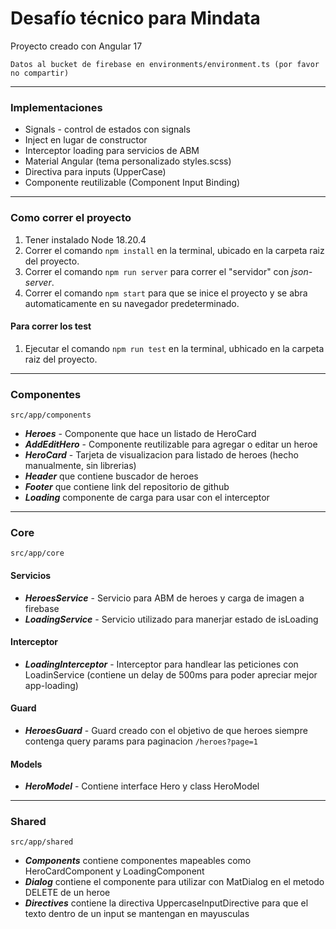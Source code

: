 # Desafío técnico para Mindata

Proyecto creado con Angular 17

`
  Datos al bucket de firebase en environments/environment.ts (por favor no compartir)
`

---

### Implementaciones

- Signals - control de estados con signals
- Inject en lugar de constructor
- Interceptor loading para servicios de ABM
- Material Angular (tema personalizado styles.scss)
- Directiva para inputs (UpperCase)
- Componente reutilizable (Component Input Binding)

---

### Como correr el proyecto

1. Tener instalado Node 18.20.4
2. Correr el comando `npm install` en la terminal, ubicado en la carpeta raiz del proyecto.
3. Correr el comando `npm run server` para correr el "servidor" con *json-server*.
4. Correr el comando `npm start` para que se inice el proyecto y se abra automaticamente en su navegador predeterminado.

#### Para correr los test
1. Ejecutar el comando `npm run test` en la terminal, ubhicado en la carpeta raiz del proyecto.

---

### Componentes

`src/app/components`

- ***Heroes*** - Componente que hace un listado de HeroCard
- ***AddEditHero*** - Componente reutilizable para agregar o editar un heroe
- ***HeroCard*** - Tarjeta de visualizacion para listado de heroes (hecho manualmente, sin librerias)
- ***Header*** que contiene buscador de heroes
- ***Footer*** que contiene link del repositorio de github
- ***Loading*** componente de carga para usar con el interceptor

---

### Core

`src/app/core`
#### Servicios

- ***HeroesService*** - Servicio para ABM de heroes y carga de imagen a firebase
- ***LoadingService*** - Servicio utilizado para manerjar estado de isLoading

#### Interceptor
- ***LoadingInterceptor*** - Interceptor para handlear las peticiones con LoadinService (contiene un delay de 500ms para poder apreciar mejor app-loading)

#### Guard
- ***HeroesGuard*** - Guard creado con el objetivo de que heroes siempre contenga query params para paginacion `/heroes?page=1`

#### Models
- ***HeroModel*** - Contiene interface Hero y class HeroModel

---

### Shared
`src/app/shared`
- ***Components*** contiene componentes mapeables como HeroCardComponent y LoadingComponent
- ***Dialog*** contiene el componente para utilizar con MatDialog en el metodo DELETE de un heroe
- ***Directives*** contiene la directiva UppercaseInputDirective para que el texto dentro de un input se mantengan en mayusculas

